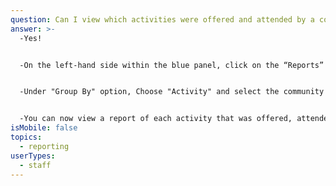 ```yaml
---
question: Can I view which activities were offered and attended by a community?
answer: >-
  -Yes! 


  -On the left-hand side within the blue panel, click on the “Reports” button. 


  -Under "Group By" option, Choose "Activity" and select the community you would like activity reports for. 


  -You can now view a report of each activity that was offered, attended, declined and the average attendance of that activity. 
isMobile: false
topics:
  - reporting
userTypes:
  - staff
---
```

